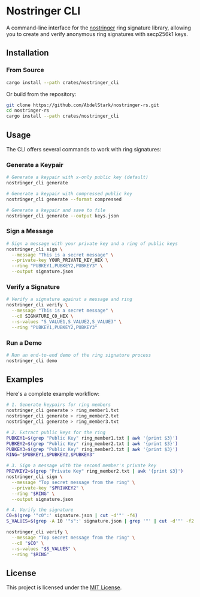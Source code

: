 # Nostringer CLI

A command-line interface for the [nostringer](https://github.com/AbdelStark/nostringer-rs) ring signature library, allowing you to create and verify anonymous ring signatures with secp256k1 keys.

## Installation

### From Source

```bash
cargo install --path crates/nostringer_cli
```

Or build from the repository:

```bash
git clone https://github.com/AbdelStark/nostringer-rs.git
cd nostringer-rs
cargo install --path crates/nostringer_cli
```

## Usage

The CLI offers several commands to work with ring signatures:

### Generate a Keypair

```bash
# Generate a keypair with x-only public key (default)
nostringer_cli generate

# Generate a keypair with compressed public key
nostringer_cli generate --format compressed

# Generate a keypair and save to file
nostringer_cli generate --output keys.json
```

### Sign a Message

```bash
# Sign a message with your private key and a ring of public keys
nostringer_cli sign \
  --message "This is a secret message" \
  --private-key YOUR_PRIVATE_KEY_HEX \
  --ring "PUBKEY1,PUBKEY2,PUBKEY3" \
  --output signature.json
```

### Verify a Signature

```bash
# Verify a signature against a message and ring
nostringer_cli verify \
  --message "This is a secret message" \
  --c0 SIGNATURE_C0_HEX \
  --s-values "S_VALUE1,S_VALUE2,S_VALUE3" \
  --ring "PUBKEY1,PUBKEY2,PUBKEY3"
```

### Run a Demo

```bash
# Run an end-to-end demo of the ring signature process
nostringer_cli demo
```

## Examples

Here's a complete example workflow:

```bash
# 1. Generate keypairs for ring members
nostringer_cli generate > ring_member1.txt
nostringer_cli generate > ring_member2.txt
nostringer_cli generate > ring_member3.txt

# 2. Extract public keys for the ring
PUBKEY1=$(grep "Public Key" ring_member1.txt | awk '{print $3}')
PUBKEY2=$(grep "Public Key" ring_member2.txt | awk '{print $3}')
PUBKEY3=$(grep "Public Key" ring_member3.txt | awk '{print $3}')
RING="$PUBKEY1,$PUBKEY2,$PUBKEY3"

# 3. Sign a message with the second member's private key
PRIVKEY2=$(grep "Private Key" ring_member2.txt | awk '{print $3}')
nostringer_cli sign \
  --message "Top secret message from the ring" \
  --private-key "$PRIVKEY2" \
  --ring "$RING" \
  --output signature.json

# 4. Verify the signature
C0=$(grep '"c0":' signature.json | cut -d'"' -f4)
S_VALUES=$(grep -A 10 '"s":' signature.json | grep '"' | cut -d'"' -f2 | tr '\n' ',' | sed 's/,$//')

nostringer_cli verify \
  --message "Top secret message from the ring" \
  --c0 "$C0" \
  --s-values "$S_VALUES" \
  --ring "$RING"
```

## License

This project is licensed under the [MIT License](../../LICENSE). 